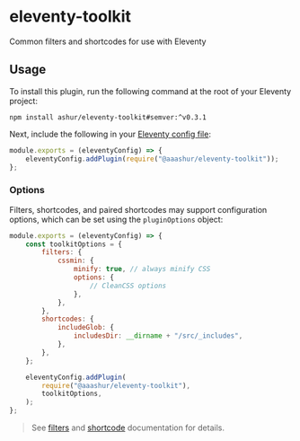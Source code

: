 # eleventy-toolkit

Common filters and shortcodes for use with Eleventy

## Usage

To install this plugin, run the following command at the root of your Eleventy project:

```shell
npm install ashur/eleventy-toolkit#semver:^v0.3.1
```

Next, include the following in your [Eleventy config file](https://www.11ty.dev/docs/config/):

```javascript
module.exports = (eleventyConfig) => {
    eleventyConfig.addPlugin(require("@aaashur/eleventy-toolkit"));
};
```

### Options

Filters, shortcodes, and paired shortcodes may support configuration options, which can be set using the `pluginOptions` object:

```javascript
module.exports = (eleventyConfig) => {
    const toolkitOptions = {
        filters: {
            cssmin: {
                minify: true, // always minify CSS
                options: {
                    // CleanCSS options
                },
            },
        },
        shortcodes: {
            includeGlob: {
                includesDir: __dirname + "/src/_includes",
            },
        },
    };

    eleventyConfig.addPlugin(
        require("@aaashur/eleventy-toolkit"),
        toolkitOptions,
    );
};
```

> See [filters](https://github.com/ashur/eleventy-toolkit/blob/main/src/filters/README.md) and [shortcode](https://github.com/ashur/eleventy-toolkit/blob/main/src/shortcodes/README.md) documentation for details.

